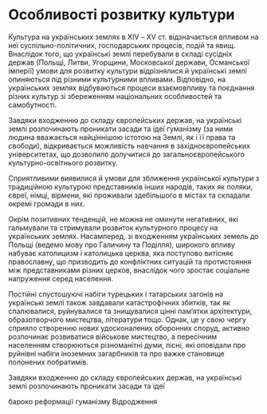 # Особливості розвитку культури

Культура на українських землях в ХІV – ХV ст. відзначається впливом на неї суспільно-політичних, господарських процесів, подій та явищ. Внаслідок того, що українські землі перебували в складі сусідніх держав (Польщі, Литви, Угорщини, Московської держави, Османської імперії) умови для розвитку культури відрізнялися й українські землі опиняються під різними культурними впливами. Відповідно, на українських землях відбуваються процеси взаємовпливу та поєднання різних культур зі збереженням національних особливостей та самобутності. 

Завдяки входженню до складу європейських держав, на українські землі розпочинають проникати засади та ідеї гуманізму (за ними людина вважається найціннішою істотою на Землі, як і її права та свободи), відкривається можливість навчання в західноєвропейських університетах, що дозволило долучитися до загальноєвропейського культурно-освітнього розвитку. 

Сприятливими виявилися й умови для зближення української культури з традиційною культурою представників інших народів, таких як поляки, євреї, німці, вірмени, які  проживали здебільшого в містах та складали окремі громади в них. 

Окрім позитивних тенденцій, не можна не оминути негативних, які гальмували та стримували розвиток культурного процесу на українських землях. Насамперед, зі входженням українських земель до Польщі (ведемо мову про Галичину та Поділля), широкого впливу набуває католицизм і католицька церква, яка поступово витісняє православну, що призводить до конфліктних ситуацій та протистояння між представниками різних церков, внаслідок чого зростає соціальне напруження серед населення. 

Постійні спустошуючі набіги турецьких і татарських загонів на українські землі також завдавали катастрофічних збитків, так як спалювалися, руйнувалися та знищувалися цінні пам’ятки архітектури, образотворчого мистецтва, літератури тощо. Однак, це у свою чергу сприяло створенню нових удосконалених оборонних споруд, активно розпочинає розвиватися військове мистецтво, а пересічним населенням створюються різноманітні думи, пісні, які оповідали про руйнівні набіги іноземних загарбників та про важке становище полонених побратимів. 

<quiz>
<question>
  <p>Завдяки входженню до складу європейських держав, на українські землі розпочинають проникати засади та ідеї</p>
        <answer>бароко</answer>
  <answer>реформації</answer>
        <answer correct>гуманізму</answer>
  <answer>Відродження</answer>
</question>
</quiz>